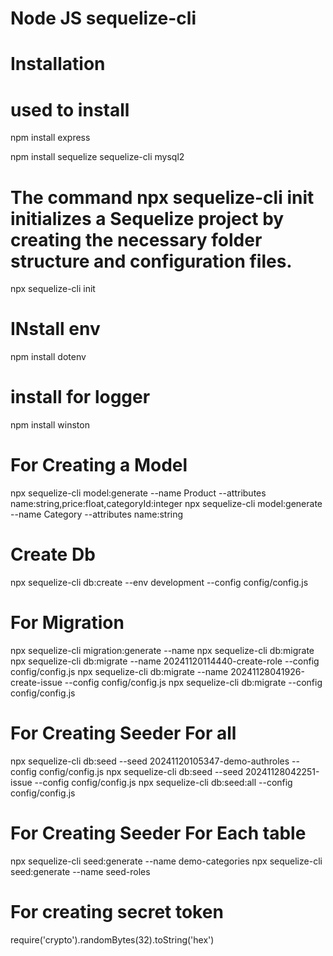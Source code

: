 # Node JS sequelize-cli


# Installation

# used to install
npm install express

npm install sequelize sequelize-cli mysql2   

 # The command npx sequelize-cli init initializes a Sequelize project by creating the necessary folder structure and configuration files.
npx sequelize-cli init

# INstall env
npm install dotenv

# install  for logger
npm install winston

# For Creating a Model
npx sequelize-cli model:generate --name Product --attributes name:string,price:float,categoryId:integer
npx sequelize-cli model:generate --name Category --attributes name:string

# Create Db
npx sequelize-cli db:create --env development --config config/config.js


# For Migration 
npx sequelize-cli migration:generate --name
npx sequelize-cli db:migrate
npx sequelize-cli db:migrate --name 20241120114440-create-role --config config/config.js
npx sequelize-cli db:migrate --name 20241128041926-create-issue --config config/config.js
npx sequelize-cli db:migrate --config config/config.js

# For Creating Seeder For all

npx sequelize-cli db:seed --seed 20241120105347-demo-authroles --config config/config.js
npx sequelize-cli db:seed --seed 20241128042251-issue --config config/config.js
npx sequelize-cli db:seed:all --config config/config.js


# For Creating Seeder For Each table

npx sequelize-cli seed:generate --name demo-categories
npx sequelize-cli seed:generate --name seed-roles


# For creating secret token
require('crypto').randomBytes(32).toString('hex')